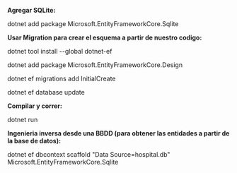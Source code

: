 
**Agregar SQLite:**

dotnet add package Microsoft.EntityFrameworkCore.Sqlite


**Usar Migration para crear el esquema a partir de nuestro codigo:**

dotnet tool install --global dotnet-ef

dotnet add package Microsoft.EntityFrameworkCore.Design

dotnet ef migrations add InitialCreate

dotnet ef database update

**Compilar y correr:**

dotnet run


**Ingenieria inversa desde una BBDD (para obtener las entidades a partir de la base de datos):**

dotnet ef dbcontext scaffold "Data Source=hospital.db" Microsoft.EntityFrameworkCore.Sqlite


